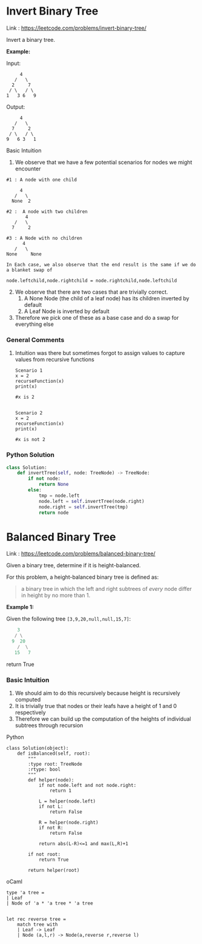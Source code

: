 # Invert Binary Tree

Link : https://leetcode.com/problems/invert-binary-tree/

Invert a binary tree.

**Example:**

Input:

```
     4
   /   \
  2     7
 / \   / \
1   3 6   9
```

Output:

```
     4
   /   \
  7     2
 / \   / \
9   6 3   1
```



Basic Intuition

1. We observe that we have a few potential scenarios for nodes we might encounter

```
#1 : A node with one child

   	 4
   /   \
  None  2
  
#2 :  A node with two children
	   4
   /   \
  7     2
  
#3 : A Node with no children
	  4
   /   \
None     None

In Each case, we also observe that the end result is the same if we do a blanket swap of 

node.leftchild,node.rightchild = node.rightchild,node.leftchild
```

2. We observe that there are two cases that are trivially correct.
   1. A None Node (the child of a leaf node) has its children inverted by default
   2. A Leaf Node is inverted by default
3. Therefore we pick one of these as a base case and do a swap for everything else



### General Comments

1. Intuition was there but sometimes forgot to assign values to capture values from recursive functions

   ```
   Scenario 1
   x = 2
   recurseFunction(x)
   print(x)
   
   #x is 2
   
   
   Scenario 2
   x = 2
   recurseFunction(x)
   print(x)
   
   #x is not 2
   ```



### Python Solution

```python
class Solution:
    def invertTree(self, node: TreeNode) -> TreeNode:
        if not node:
            return None
        else:
            tmp = node.left
            node.left = self.invertTree(node.right)
            node.right = self.invertTree(tmp)
            return node
```





# Balanced Binary Tree

Link : https://leetcode.com/problems/balanced-binary-tree/

Given a binary tree, determine if it is height-balanced.

For this problem, a height-balanced binary tree is defined as:

> a binary tree in which the left and right subtrees of *every* node differ in height by no more than 1.

 

**Example 1:**

Given the following tree `[3,9,20,null,null,15,7]`:

```python
    3
   / \
  9  20
    /  \
   15   7
```

return True



### Basic Intuition

1. We should aim to do this recursively because height is recursively computed
2. It is trivially true that nodes or their leafs have a height of 1 and 0 respectively
3. Therefore we can build up the computation of the heights of individual subtrees through recursion



Python

```
class Solution(object):
    def isBalanced(self, root):
        """
        :type root: TreeNode
        :rtype: bool
        """
        def helper(node):
            if not node.left and not node.right:
                return 1
            
            L = helper(node.left)
            if not L:
                return False
            
            R = helper(node.right)
            if not R:
                return False
            
            return abs(L-R)<=1 and max(L,R)+1
            
        if not root:
            return True
        
        return helper(root)
```



oCaml

```
type 'a tree = 
| Leaf 
| Node of 'a * 'a tree * 'a tree
    
    
let rec reverse tree = 
    match tree with
    | Leaf -> Leaf
    | Node (a,l,r) -> Node(a,reverse r,reverse l)
```

